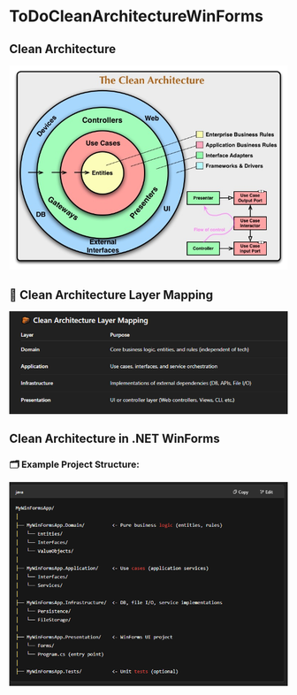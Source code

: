 ﻿# ToDoCleanArchitectureWinForms

## Clean Architecture

![alt text](./Images/0.jpg)

## 🧱 Clean Architecture Layer Mapping

![alt text](./Images/1.PNG)

## Clean Architecture in .NET WinForms

### 🗂️ Example Project Structure:

![alt text](./Images/2.PNG)

